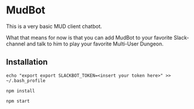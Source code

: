 # MudBot
This is a very basic MUD client chatbot.

What that means for now is that you can add MudBot to your favorite Slack-channel and talk to him to play your favorite Multi-User Dungeon.

## Installation

```
echo "export export SLACKBOT_TOKEN=<insert your token here>" >> ~/.bash_profile
```

```
npm install
```

```
npm start
```
